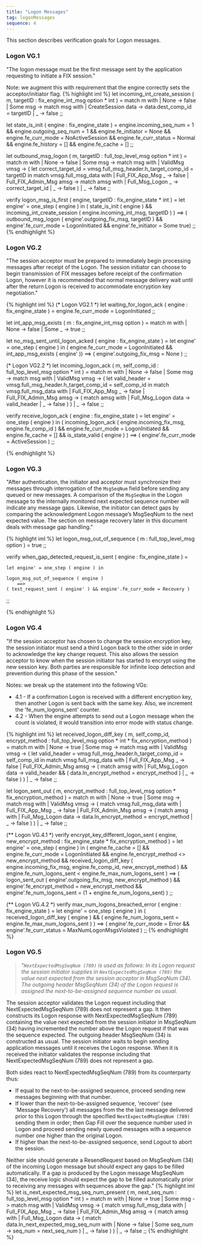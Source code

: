 ```yaml
---
title: "Logon Messages"
tag: logonMessages
sequence: 4
---
```

This section describes verification goals for Logon messages.
### Logon VG.1

"The logon message must be the first message sent by the application requesting to initiate a FIX session."

Note: we augment this with requirement that the engine correctly sets the acceptor/initiator flag.
{% highlight iml %}
let incoming_int_create_session ( m, targetID : fix_engine_int_msg option * int ) =
    match m with
    | None      -> false
    | Some msg  ->
    match msg with
    | CreateSession data    -> data.dest_comp_id = targetID
    | _                     -> false
;;

let state_is_init ( engine : fix_engine_state ) =
    engine.incoming_seq_num = 1 &&
    engine.outgoing_seq_num = 1 &&
    engine.fe_initiator = None &&
    engine.fe_curr_mode = NoActiveSession &&
    engine.fe_curr_status = Normal &&
    engine.fe_history = [] &&
    engine.fe_cache = []
;;

let outbound_msg_logon ( m, targetID : full_top_level_msg option * int ) =
    match m with
    | None      -> false
    | Some msg  ->
    match msg with
    | ValidMsg vmsg -> (
    let correct_target_id = vmsg.full_msg_header.h_target_comp_id = targetID in
    match vmsg.full_msg_data with
    | Full_FIX_App_Msg _        -> false
    | Full_FIX_Admin_Msg amsg   ->
    match amsg with
    | Full_Msg_Logon _          -> correct_target_id
    | _                         -> false
    )
    | _             -> false
;;

verify logon_msg_is_first ( engine, targetID : fix_engine_state * int ) =
    let engine' = one_step ( engine ) in
    ( state_is_init ( engine ) &&
    incoming_int_create_session ( engine.incoming_int_msg, targetID ) ) ==>
     ( outbound_msg_logon ( engine'.outgoing_fix_msg, targetID ) &&
     engine'.fe_curr_mode = LogonInitiated &&
     engine'.fe_initiator = Some true)
;;
{% endhighlight %}

### Logon VG.2

"The session acceptor must be prepared to immediately begin processing messages after receipt of the Logon. The session initiator can choose to begin transmission of FIX messages before receipt of the confirmation Logon, however it is recommended that normal message delivery wait until after the return Logon is received to accommodate encryption key negotiation."

{% highlight iml %}
(* Logon VG2.1 *)
let waiting_for_logon_ack ( engine : fix_engine_state ) =
    engine.fe_curr_mode = LogonInitiated
;;

let int_app_msg_exists ( m : fix_engine_int_msg option ) =
    match m with
    | None      -> false
    | Some _    -> true
;;

let no_msg_sent_until_logon_acked ( engine : fix_engine_state ) =
    let engine' = one_step ( engine ) in
    ( engine.fe_curr_mode = LogonInitiated && int_app_msg_exists ( engine' ))
    ==>
    ( engine'.outgoing_fix_msg = None )
;;

(* Logon VG2.2 *)
let incoming_logon_ack ( m, self_comp_id : full_top_level_msg option * int ) =
    match m with
    | None -> false
    | Some msg ->
    match msg with
    | ValidMsg vmsg -> (
        let valid_header = vmsg.full_msg_header.h_target_comp_id = self_comp_id in
        match vmsg.full_msg_data with
        | Full_FIX_App_Msg _ -> false
        | Full_FIX_Admin_Msg amsg -> (
            match amsg with
            | Full_Msg_Logon data -> valid_header
            | _ -> false
         )
     )
    | _ -> false
;;

verify receive_logon_ack ( engine : fix_engine_state ) =
    let engine' = one_step ( engine ) in
    ( incoming_logon_ack ( engine.incoming_fix_msg, engine.fe_comp_id ) &&
        engine.fe_curr_mode = LogonInitiated &&
        engine.fe_cache = [] &&
        is_state_valid ( engine ) )
    ==>
    ( engine'.fe_curr_mode = ActiveSession )
;;

{% endhighlight %}

### Logon VG.3

"After authentication, the initiator and acceptor must synchronize their messages through interrogation of the `MsgSeqNum` field before sending any queued or new messages. A comparison of the `MsgSeqNum` in the Logon message to the internally monitored next expected sequence number will indicate any message gaps. Likewise, the initiator can detect gaps by comparing the acknowledgment Logon message’s MsgSeqNum to the next expected value. The section on message recovery later in this document deals with message gap handling."

{% highlight iml %}
let logon_msg_out_of_sequence ( m : full_top_level_msg option ) =
    true
;;

verify when_gap_detected_request_is_sent ( engine : fix_engine_state ) =

    let engine' = one_step ( engine ) in

    logon_msg_out_of_sequence ( engine )
        ==>
    ( test_request_sent ( engine' ) && engine'.fe_curr_mode = Recovery )
;;

{% endhighlight %}

### Logon VG.4

"If the session acceptor has chosen to change the session encryption key, the session initiator must send a third Logon back to the other side in order to acknowledge the key change request. This also allows the session acceptor to know when the session initiator has started to encrypt using the new session key. Both parties are responsible for infinite loop detection and prevention during this phase of the session."

Notes: we break up the statement into the following VGs:
- 4.1 - If a confirmation Logon is received with a different encryption key, then another Logon is sent back with the same key. Also, we increment the 'fe_num_logons_sent' counter.
- 4.2 - When the engine attempts to send out a Logon message when the count is violated, it would transition into error mode with status change.

{% highlight iml %}
let received_logon_diff_key ( m, self_comp_id, encrypt_method : full_top_level_msg option * int * fix_encryption_method ) =
    match m with
    | None -> true
    | Some msg ->
    match msg with
    | ValidMsg vmsg -> (
        let valid_header = vmsg.full_msg_header.h_target_comp_id = self_comp_id in
        match vmsg.full_msg_data with
        | Full_FIX_App_Msg _ -> false
        | Full_FIX_Admin_Msg amsg -> (
            match amsg with
            | Full_Msg_Logon data -> valid_header && ( data.ln_encrypt_method = encrypt_method )
            | _ -> false
         )
    )
    | _ -> false
;;

let logon_sent_out ( m, encrypt_method : full_top_level_msg option * fix_encryption_method ) =
    match m with
    | None -> true
    | Some msg ->
    match msg with
    | ValidMsg vmsg -> (
        match vmsg.full_msg_data with
        | Full_FIX_App_Msg _ -> false
        | Full_FIX_Admin_Msg amsg -> (
            match amsg with
            | Full_Msg_Logon data -> data.ln_encrypt_method = encrypt_method
            | _ -> false
         )
    )
    | _ -> false
;;

(** Logon VG.4.1 *)
verify encrypt_key_different_logon_sent ( engine, new_encrypt_method : fix_engine_state * fix_encryption_method ) =
    let engine' = one_step ( engine ) in
    (   engine.fe_cache = [] &&
        engine.fe_curr_mode = LogonInitiated &&
        engine.fe_encrypt_method <> new_encrypt_method &&
        received_logon_diff_key ( engine.incoming_fix_msg, engine.fe_comp_id, new_encrypt_method ) &&
        engine.fe_num_logons_sent < engine.fe_max_num_logons_sent
    ) ==> (
        logon_sent_out ( engine'.outgoing_fix_msg, new_encrypt_method ) &&
        engine'.fe_encrypt_method = new_encrypt_method &&
        engine'.fe_num_logons_sent = (1 + engine.fe_num_logons_sent)
    )
;;

(** Logon VG.4.2 *)
verify max_num_logons_breached_error ( engine : fix_engine_state ) =
    let engine' = one_step ( engine ) in
    ( received_logon_diff_key ( engine ) &&
        ( engine.fe_num_logons_sent = engine.fe_max_num_logons_sent ) )
    ==>
    ( engine'.fe_curr_mode = Error &&
        engine'.fe_curr_status = MaxNumLogonMsgsViolated )
;;
{% endhighlight %}

### Logon VG.5

> *"`NextExpectedMsgSeqNum (789)` is used as follows:*
> *In its Logon request the session initiator supplies in `NextExpectedMsgSeqNum (789)` the value next expected from the session acceptor in MsgSeqNum (34). The outgoing header MsgSeqNum (34) of the Logon request is assigned the next-to-be-assigned sequence number as usual.*

The session acceptor validates the Logon request including that NextExpectedMsgSeqNum (789) does not represent a gap. It then constructs its Logon response with NextExpectedMsgSeqNum (789) containing the value next expected from the session initiator in MsgSeqNum (34) having incremented the number above the Logon request if that was the sequence expected. The outgoing header MsgSeqNum (34) is constructed as usual. The session initiator waits to begin sending application messages until it receives the Logon response. When it is received the initiator validates the response including that NextExpectedMsgSeqNum (789) does not represent a gap.

Both sides react to NextExpectedMsgSeqNum (789) from its counterparty thus:
- If equal to the next-to-be-assigned sequence, proceed sending new messages beginning with that number.
- If lower than the next-to-be-assigned sequence, 'recover' (see 'Message Recovery') all messages from the the last message delivered prior to this Logon through the specified `NextExpectedMsgSeqNum (789)` sending them in order; then Gap Fill over the sequence number used in Logon and proceed sending newly queued messages with a sequence number one higher than the original Logon.
- If higher than the next-to-be-assigned sequence, send Logout to abort the session.

Neither side should generate a ResendRequest based on MsgSeqNum (34) of the incoming Logon message but should expect any gaps to be filled automatically. If a gap is produced by the Logon message MsgSeqNum (34), the receive logic should expect the gap to be filled automatically prior to receiving any messages with sequences above the gap."
{% highlight iml %}
let is_next_expected_msg_seq_num_present ( m, next_seq_num : full_top_level_msg option * int ) =
    match m with
    | None -> true
    | Some msg ->
    match msg with
    | ValidMsg vmsg -> (
        match vmsg.full_msg_data with
        | Full_FIX_App_Msg _ -> false
        | Full_FIX_Admin_Msg amsg -> (
            match amsg with
            | Full_Msg_Logon data ->  (
                match data.ln_next_expected_msg_seq_num with
                | None -> false
                | Some seq_num -> seq_num = next_seq_num
            )
            | _ -> false
         )
    )
    | _ -> false
;;
{% endhighlight %}
